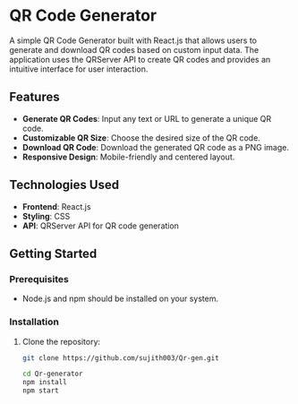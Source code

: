 # QR Code Generator

A simple QR Code Generator built with React.js that allows users to generate and download QR codes based on custom input data. The application uses the QRServer API to create QR codes and provides an intuitive interface for user interaction.

## Features

- **Generate QR Codes**: Input any text or URL to generate a unique QR code.
- **Customizable QR Size**: Choose the desired size of the QR code.
- **Download QR Code**: Download the generated QR code as a PNG image.
- **Responsive Design**: Mobile-friendly and centered layout.

## Technologies Used

- **Frontend**: React.js
- **Styling**: CSS
- **API**: QRServer API for QR code generation

## Getting Started

### Prerequisites

- Node.js and npm should be installed on your system.

### Installation

1. Clone the repository:

   ```bash
   git clone https://github.com/sujith003/Qr-gen.git

   cd Qr-generator
   npm install
   npm start


